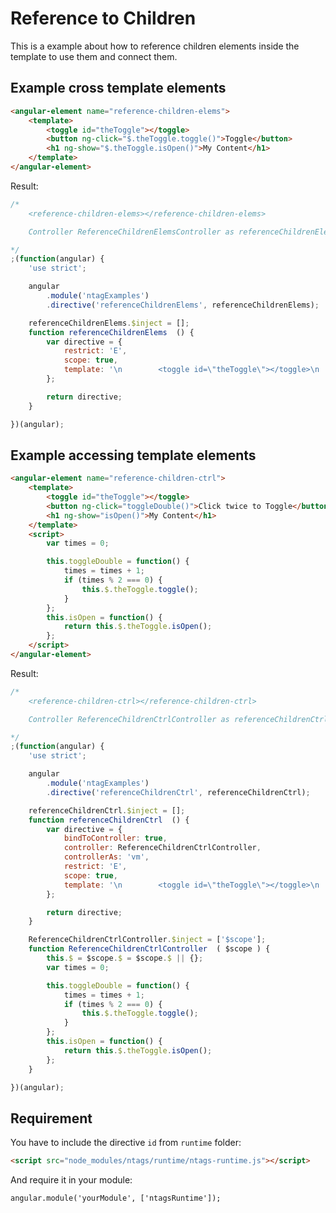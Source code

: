 Reference to Children
======================

This is a example about how to reference children elements inside the template to use them and connect them.


Example cross template elements
-------------------------------

```html
<angular-element name="reference-children-elems">
    <template>
        <toggle id="theToggle"></toggle>
        <button ng-click="$.theToggle.toggle()">Toggle</button>
        <h1 ng-show="$.theToggle.isOpen()">My Content</h1>
    </template>
</angular-element>
```

Result:

```javascript
/*
	<reference-children-elems></reference-children-elems>

	Controller ReferenceChildrenElemsController as referenceChildrenElems

*/
;(function(angular) {
	'use strict';

	angular
		.module('ntagExamples')
		.directive('referenceChildrenElems', referenceChildrenElems);

	referenceChildrenElems.$inject = [];
	function referenceChildrenElems  () {
		var directive = {
			restrict: 'E',
			scope: true,
			template: '\n        <toggle id=\"theToggle\"></toggle>\n        <button ng-click=\"$.theToggle.toggle()\">Toggle</button>\n        <h1 ng-show=\"$.theToggle.isOpen()\">My Content</h1>\n    ',
		};

		return directive;
	}

})(angular);
```


Example accessing template elements
-----------------------------------

```html
<angular-element name="reference-children-ctrl">
    <template>
        <toggle id="theToggle"></toggle>
        <button ng-click="toggleDouble()">Click twice to Toggle</button>
        <h1 ng-show="isOpen()">My Content</h1>
    </template>
    <script>
        var times = 0;

        this.toggleDouble = function() {
            times = times + 1;
            if (times % 2 === 0) {
                this.$.theToggle.toggle();
            }
        };
        this.isOpen = function() {
            return this.$.theToggle.isOpen();
        };
    </script>
</angular-element>
```

Result:

```javascript
/*
	<reference-children-ctrl></reference-children-ctrl>

	Controller ReferenceChildrenCtrlController as referenceChildrenCtrl

*/
;(function(angular) {
	'use strict';

	angular
		.module('ntagExamples')
		.directive('referenceChildrenCtrl', referenceChildrenCtrl);

	referenceChildrenCtrl.$inject = [];
	function referenceChildrenCtrl  () {
		var directive = {
			bindToController: true,
			controller: ReferenceChildrenCtrlController,
			controllerAs: 'vm',
			restrict: 'E',
			scope: true,
			template: '\n        <toggle id=\"theToggle\"></toggle>\n        <button ng-click=\"toggleDouble()\">Click twice to Toggle</button>\n        <h1 ng-show=\"isOpen()\">My Content</h1>\n    ',
		};

		return directive;
	}

	ReferenceChildrenCtrlController.$inject = ['$scope'];
	function ReferenceChildrenCtrlController  ( $scope ) {
		this.$ = $scope.$ = $scope.$ || {};
        var times = 0;

        this.toggleDouble = function() {
            times = times + 1;
            if (times % 2 === 0) {
                this.$.theToggle.toggle();
            }
        };
        this.isOpen = function() {
            return this.$.theToggle.isOpen();
        };
	}

})(angular);
```


Requirement
-----------

You have to include the directive `id` from `runtime` folder:

```html
<script src="node_modules/ntags/runtime/ntags-runtime.js"></script>
```

And require it in your module:

```javscript
angular.module('yourModule', ['ntagsRuntime']);
```
